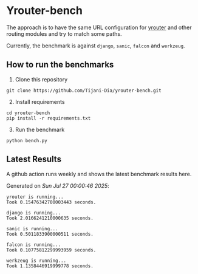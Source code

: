 # Yrouter-bench

The approach is to have the same URL configuration for [yrouter](https://github.com/Tijani-Dia/yrouter) and other routing modules and try to match some paths.

Currently, the benchmark is against `django`, `sanic`, `falcon` and `werkzeug`.

## How to run the benchmarks

1. Clone this repository

```shell
git clone https://github.com/Tijani-Dia/yrouter-bench.git
```

2. Install requirements

```shell
cd yrouter-bench
pip install -r requirements.txt
```

3. Run the benchmark

```shell
python bench.py
```

## Latest Results

A github action runs weekly and shows the latest benchmark results here.

Generated on *Sun Jul 27 00:00:46 2025*:

```shell
yrouter is running...
Took 0.15476342700003443 seconds.

django is running...
Took 2.0166241210000635 seconds.

sanic is running...
Took 0.5011833900000511 seconds.

falcon is running...
Took 0.10775812299993959 seconds.

werkzeug is running...
Took 1.1358446919999778 seconds.

```